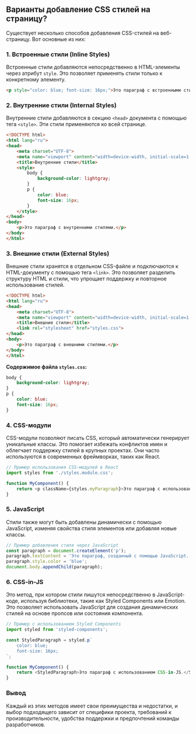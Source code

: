 ## Варианты добавление CSS стилей на страницу?

Существует несколько способов добавления CSS-стилей на веб-страницу. Вот основные из них:

### 1. Встроенные стили (Inline Styles)
Встроенные стили добавляются непосредственно в HTML-элементы через атрибут `style`. Это позволяет применять стили только к конкретному элементу.

```html
<p style="color: blue; font-size: 16px;">Это параграф с встроенными стилями.</p>
```

### 2. Внутренние стили (Internal Styles)
Внутренние стили добавляются в секцию `<head>` документа с помощью тега `<style>`. Эти стили применяются ко всей странице.

```html
<!DOCTYPE html>
<html lang="ru">
<head>
    <meta charset="UTF-8">
    <meta name="viewport" content="width=device-width, initial-scale=1.0">
    <title>Внутренние стили</title>
    <style>
        body {
            background-color: lightgray;
        }
        p {
            color: blue;
            font-size: 16px;
        }
    </style>
</head>
<body>
    <p>Это параграф с внутренними стилями.</p>
</body>
</html>
```

### 3. Внешние стили (External Styles)
Внешние стили хранятся в отдельном CSS-файле и подключаются к HTML-документу с помощью тега `<link>`. Это позволяет разделить структуру HTML и стили, что упрощает поддержку и повторное использование стилей.

```html
<!DOCTYPE html>
<html lang="ru">
<head>
    <meta charset="UTF-8">
    <meta name="viewport" content="width=device-width, initial-scale=1.0">
    <title>Внешние стили</title>
    <link rel="stylesheet" href="styles.css">
</head>
<body>
    <p>Это параграф с внешними стилями.</p>
</body>
</html>
```

**Содержимое файла `styles.css`:**
```css
body {
    background-color: lightgray;
}
p {
    color: blue;
    font-size: 16px;
}
```

### 4. CSS-модули
CSS-модули позволяют писать CSS, который автоматически генерирует уникальные классы. Это помогает избежать конфликтов имен и облегчает поддержку стилей в крупных проектах. Они часто используются в современных фреймворках, таких как React.

```javascript
// Пример использования CSS-модулей в React
import styles from './styles.module.css';

function MyComponent() {
    return <p className={styles.myParagraph}>Это параграф с использованием CSS-модулей.</p>;
}
```

### 5. JavaScript
Стили также могут быть добавлены динамически с помощью JavaScript, изменяя свойства стиля элементов или добавляя новые классы.

```javascript
// Пример добавления стиля через JavaScript
const paragraph = document.createElement('p');
paragraph.textContent = 'Это параграф, созданный с помощью JavaScript.';
paragraph.style.color = 'blue';
document.body.appendChild(paragraph);
```

### 6. CSS-in-JS
Это метод, при котором стили пишутся непосредственно в JavaScript-коде, используя библиотеки, такие как Styled Components или Emotion. Это позволяет использовать JavaScript для создания динамических стилей на основе пропсов или состояния компонента.

```javascript
// Пример с использованием Styled Components
import styled from 'styled-components';

const StyledParagraph = styled.p`
    color: blue;
    font-size: 16px;
`;

function MyComponent() {
    return <StyledParagraph>Это параграф с использованием CSS-in-JS.</StyledParagraph>;
}
```

### Вывод
Каждый из этих методов имеет свои преимущества и недостатки, и выбор подходящего зависит от специфики проекта, требований к производительности, удобства поддержки и предпочтений команды разработчиков.
